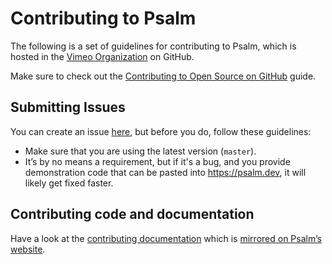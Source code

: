 # Contributing to Psalm

The following is a set of guidelines for contributing to Psalm, which is hosted in the [Vimeo Organization](https://github.com/vimeo) on GitHub.

Make sure to check out the [Contributing to Open Source on GitHub](https://guides.github.com/activities/contributing-to-open-source/) guide.

## Submitting Issues

You can create an issue [here](https://github.com/vimeo/psalm/issues/new), but before you do, follow these guidelines:

* Make sure that you are using the latest version (`master`).
* It’s by no means a requirement, but if it's a bug, and you provide demonstration code that can be pasted into https://psalm.dev, it will likely get fixed faster.

## Contributing code and documentation

Have a look at the [contributing documentation](docs/contributing/index.md) which is [mirrored on Psalm’s website](https://psalm.dev/docs/contributing).
